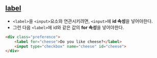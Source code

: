 ## [label](https://developer.mozilla.org/ko/docs/Web/HTML/Element/label)
- `<label>`을 `<input>`요소와 연관시키려면, `<input>`에 **id 속성**을 넣어야한다.
- 그런 다음 `<label>`에 id와 같은 값의  **for 속성**을 넣어야한다.
```html
<div class="preference">
    <label for="cheese">Do you like cheese?</label>
    <input type="checkbox" name="cheese" id="cheese">
</div>
```
